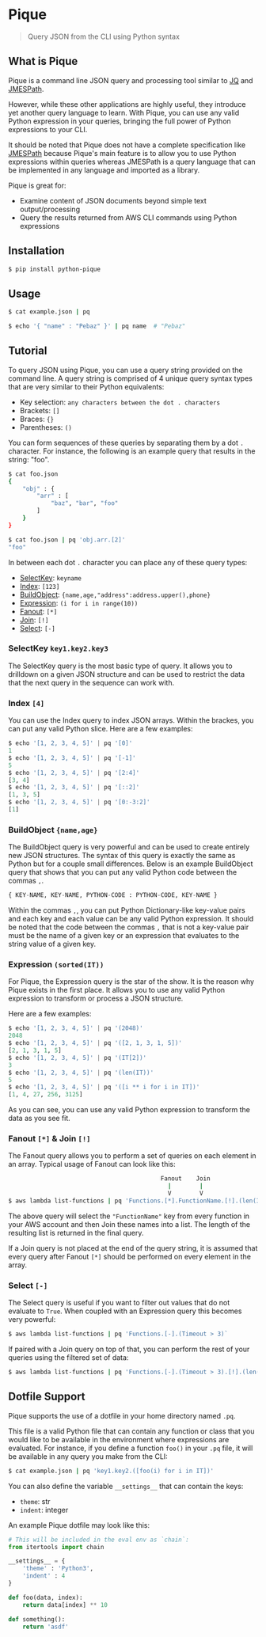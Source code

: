 # Pique

> Query JSON from the CLI using Python syntax

## What is Pique

Pique is a command line JSON query and processing tool similar to
[JQ](https://stedolan.github.io/jq/) and [JMESPath](https://jmespath.org/).

However, while these other applications are highly useful, they introduce yet
another query language to learn. With Pique, you can use any valid Python
expression in your queries, bringing the full power of Python expressions to
your CLI.

It should be noted that Pique does not have a complete specification like
[JMESPath](https://jmespath.org/specification.html) because Pique's main feature
is to allow you to use Python expressions within queries whereas JMESPath is a
query language that can be implemented in any language and imported as a
library.

Pique is great for:

 * Examine content of JSON documents beyond simple text output/processing
 * Query the results returned from AWS CLI commands using Python expressions

## Installation

```bash
$ pip install python-pique
```

## Usage

```bash
$ cat example.json | pq

$ echo '{ "name" : "Pebaz" }' | pq name  # "Pebaz"
```

## Tutorial

To query JSON using Pique, you can use a query string provided on the command
line. A query string is comprised of 4 unique query syntax types that are very
similar to their Python equivalents:

 * Key selection: `any characters between the dot . characters`
 * Brackets: `[]`
 * Braces: `{}`
 * Parentheses: `()`

You can form sequences of these queries by separating them by a dot `.`
character. For instance, the following is an example query that results in the string:
"foo".

```bash
$ cat foo.json
{
    "obj" : {
        "arr" : [
            "baz", "bar", "foo"
        ]
    }
}

$ cat foo.json | pq 'obj.arr.[2]'
"foo"
```

In between each dot `.` character you can place any of these query types:

 * [SelectKey](#SelectKey-key1.key2.key3): `keyname`
 * [Index](#Index-4): `[123]`
 * [BuildObject](#BuildObject-name,age): `{name,age,"address":address.upper(),phone}`
 * [Expression](#Expression-sorted(IT)): `(i for i in range(10))`
 * [Fanout](#Fanout-*-&-Join): `[*]`
 * [Join](#Fanout-*-&-Join): `[!]`
 * [Select](#Select): `[-]`

### SelectKey `key1.key2.key3`

The SelectKey query is the most basic type of query. It allows you to drilldown
on a given JSON structure and can be used to restrict the data that the next
query in the sequence can work with.

### Index `[4]`

You can use the Index query to index JSON arrays. Within the brackes, you can
put any valid Python slice. Here are a few examples:

```python
$ echo '[1, 2, 3, 4, 5]' | pq '[0]'
1
$ echo '[1, 2, 3, 4, 5]' | pq '[-1]'
5
$ echo '[1, 2, 3, 4, 5]' | pq '[2:4]'
[3, 4]
$ echo '[1, 2, 3, 4, 5]' | pq '[::2]'
[1, 3, 5]
$ echo '[1, 2, 3, 4, 5]' | pq '[0:-3:2]'
[1]
```

### BuildObject `{name,age}`

The BuildObject query is very powerful and can be used to create entirely new
JSON structures. The syntax of this query is exactly the same as Python but for
a couple small differences. Below is an example BuildObject query that shows
that you can put any valid Python code between the commas `,`. 

```python
{ KEY-NAME, KEY-NAME, PYTHON-CODE : PYTHON-CODE, KEY-NAME }
```

Within the commas `,`, you can put Python Dictionary-like key-value pairs and
each key and each value can be any valid Python expression. It should be noted
that the code between the commas `,` that is not a key-value pair must be the
name of a given key or an expression that evaluates to the string value of a
given key.

### Expression `(sorted(IT))`

For Pique, the Expression query is the star of the show. It is the reason why
Pique exists in the first place. It allows you to use any valid Python
expression to transform or process a JSON structure.

Here are a few examples:

```python
$ echo '[1, 2, 3, 4, 5]' | pq '(2048)'
2048
$ echo '[1, 2, 3, 4, 5]' | pq '([2, 1, 3, 1, 5])'
[2, 1, 3, 1, 5]
$ echo '[1, 2, 3, 4, 5]' | pq '(IT[2])'
3
$ echo '[1, 2, 3, 4, 5]' | pq '(len(IT))'
5
$ echo '[1, 2, 3, 4, 5]' | pq '([i ** i for i in IT])'
[1, 4, 27, 256, 3125]
```

As you can see, you can use any valid Python expression to transform the data as
you see fit.

### Fanout `[*]` & Join `[!]`

The Fanout query allows you to perform a set of queries on each element in an
array. Typical usage of Fanout can look like this:

```bash
                                           Fanout    Join
                                             |        |
                                             V        V
$ aws lambda list-functions | pq 'Functions.[*].FunctionName.[!].(len(IT))'
```

The above query will select the `"FunctionName"` key from every function in your
AWS account and then Join these names into a list. The length of the resulting
list is returned in the final query.

If a Join query is not placed at the end of the query string, it is assumed that
every query after Fanout `[*]` should be performed on every element in the
array.

### Select `[-]`

The Select query is useful if you want to filter out values that do not evaluate
to `True`. When coupled with an Expression query this becomes very powerful:

```bash
$ aws lambda list-functions | pq 'Functions.[-].(Timeout > 3)`
```

If paired with a Join query on top of that, you can perform the rest of your
queries using the filtered set of data:

```bash
$ aws lambda list-functions | pq 'Functions.[-].(Timeout > 3).[!].(len(IT))`
```

## Dotfile Support

Pique supports the use of a dotfile in your home directory named `.pq`.

This file is a valid Python file that can contain any function or class that
you would like to be available in the environment where expressions are
evaluated. For instance, if you define a function `foo()` in your `.pq` file, it
will be available in any query you make from the CLI:

```bash
$ cat example.json | pq 'key1.key2.([foo(i) for i in IT])'
```

You can also define the variable `__settings__` that can contain the keys:

 * `theme`: str
 * `indent`: integer

An example Pique dotfile may look like this:

```python
# This will be included in the eval env as `chain`:
from itertools import chain

__settings__ = {
	'theme' : 'Python3',
	'indent' : 4
}

def foo(data, index):
	return data[index] ** 10

def something():
	return 'asdf'
```

